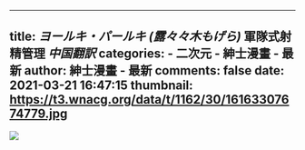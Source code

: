 
---
title: _ヨールキ・パールキ (露々々木もげら)_ 軍隊式射精管理 _中国翻訳_
categories: 
    - 二次元
    - 紳士漫畫 - 最新
author: 紳士漫畫 - 最新
comments: false
date: 2021-03-21 16:47:15
thumbnail: https://t3.wnacg.org/data/t/1162/30/16163307674779.jpg
---

<div>   
<img src="https://t3.wnacg.org/data/t/1162/30/16163307674779.jpg" referrerpolicy="no-referrer">  
</div>
            